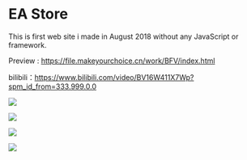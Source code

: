 # EA Store
This is first web site i made in August 2018 without any JavaScript or framework.

Preview : https://file.makeyourchoice.cn/work/BFV/index.html

bilibili：https://www.bilibili.com/video/BV16W411X7Wp?spm_id_from=333.999.0.0

![](https://file.makeyourchoice.cn/img/github/ea1.jpg)

![](https://file.makeyourchoice.cn/img/github/ea2.jpg)

![](https://file.makeyourchoice.cn/img/github/ea3.jpg)

![](https://file.makeyourchoice.cn/img/github/ea4.jpg)